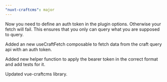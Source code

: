 ```yaml
---
"nuxt-craftcms": major
---
```


Now you need to define an auth token in the plugin options. Otherwise your fetch will fail. This ensures that you only can query what you are supposed to query.

Added an new useCraftFetch composable to fetch data from the craft query api with an auth token.

Added new helper function to apply the bearer token in the correct format and add tests for it.

Updated vue-craftcms library.
